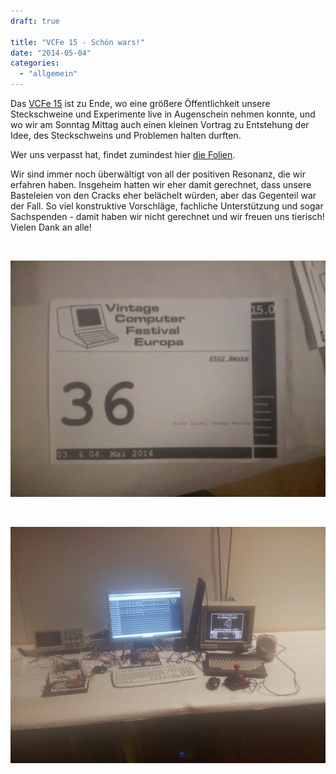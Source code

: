 ```yaml
---
draft: true

title: "VCFe 15 - Schön wars!"
date: "2014-05-04"
categories: 
  - "allgemein"
---
```


Das [VCFe 15](http://www.vcfe.org/D/) ist zu Ende, wo eine größere Öffentlichkeit unsere Steckschweine und Experimente live in Augenschein nehmen konnte, und wo wir am Sonntag Mittag auch einen kleinen Vortrag zu Entstehung der Idee, des Steckschweins und Problemen halten durften.

Wer uns verpasst hat, findet zumindest hier [die Folien](https://drive.google.com/file/d/0B82yoNWUtYziaHJscW9sVjVpNVk/edit?usp=sharing).

Wir sind immer noch überwältigt von all der positiven Resonanz, die wir erfahren haben. Insgeheim hatten wir eher damit gerechnet, dass unsere Basteleien von den Cracks eher belächelt würden, aber das Gegenteil war der Fall. So viel konstruktive Vorschläge, fachliche Unterstützung und sogar Sachspenden - damit haben wir nicht gerechnet und wir freuen uns tierisch! Vielen Dank an alle!

 

[![](images/16910-img-20140502-wa0008.jpg)](https://steckschwein.files.wordpress.com/2014/05/16910-img-20140502-wa0008.jpg)

 

[![](images/51450-img-20140503-wa0000.jpg)](https://steckschwein.files.wordpress.com/2014/05/51450-img-20140503-wa0000.jpg)
